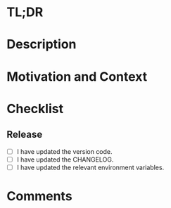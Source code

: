 <!--- Provide a general summary of your changes in the Title above -->

# TL;DR
<!-- What is the single most important thing in this PR -->

# Description
<!--- Describe your changes in detail -->

# Motivation and Context
<!--- Why is this change required? What problem does it solve? -->

# Checklist
<!--- Go over all the following points, and put an `x` in all the boxes that apply. -->
<!--- If some boxes do not make sense for your PR, you may feel free to remove them -->
<!--- If you're unsure about any of these, don't hesitate to ask. We're here to help! -->

## Release
<!-- This should only be filled on release Pull Requests. -->
<!-- Feel free to delete this part from your PR, otherwise. -->

- [ ] I have updated the version code.
- [ ] I have updated the CHANGELOG.
- [ ] I have updated the relevant environment variables.

# Comments
<!-- If you want to say anything else, do it here! :D -->